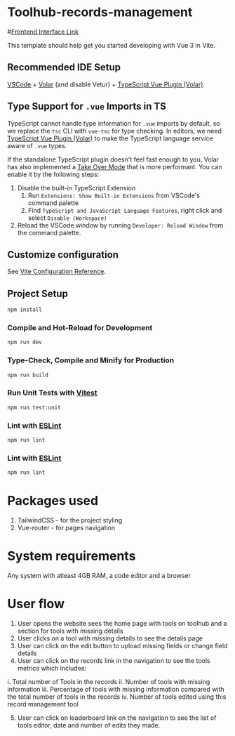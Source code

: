 # Toolhub-records-management

#[Frontend Interface Link](https://toolhub-record-management.netlify.app/)  

This template should help get you started developing with Vue 3 in Vite.

## Recommended IDE Setup

[VSCode](https://code.visualstudio.com/) + [Volar](https://marketplace.visualstudio.com/items?itemName=Vue.volar) (and disable Vetur) + [TypeScript Vue Plugin (Volar)](https://marketplace.visualstudio.com/items?itemName=Vue.vscode-typescript-vue-plugin).

## Type Support for `.vue` Imports in TS

TypeScript cannot handle type information for `.vue` imports by default, so we replace the `tsc` CLI with `vue-tsc` for type checking. In editors, we need [TypeScript Vue Plugin (Volar)](https://marketplace.visualstudio.com/items?itemName=Vue.vscode-typescript-vue-plugin) to make the TypeScript language service aware of `.vue` types.

If the standalone TypeScript plugin doesn't feel fast enough to you, Volar has also implemented a [Take Over Mode](https://github.com/johnsoncodehk/volar/discussions/471#discussioncomment-1361669) that is more performant. You can enable it by the following steps:

1. Disable the built-in TypeScript Extension
    1) Run `Extensions: Show Built-in Extensions` from VSCode's command palette
    2) Find `TypeScript and JavaScript Language Features`, right click and select `Disable (Workspace)`
2. Reload the VSCode window by running `Developer: Reload Window` from the command palette.

## Customize configuration

See [Vite Configuration Reference](https://vitejs.dev/config/).

## Project Setup

```sh
npm install
```

### Compile and Hot-Reload for Development

```sh
npm run dev
```

### Type-Check, Compile and Minify for Production

```sh
npm run build
```

### Run Unit Tests with [Vitest](https://vitest.dev/)

```sh
npm run test:unit
```

### Lint with [ESLint](https://eslint.org/)

```sh
npm run lint
```

### Lint with [ESLint](https://eslint.org/)

```sh
npm run lint
```


# Packages used

1. TailwindCSS - for the project styling
2. Vue-router - for pages navigation

# System requirements
Any system with atleast 4GB RAM, a code editor and a browser

# User flow
1. User opens the website sees the home page with tools on toolhub and a section for tools with missing details
2. User clicks on a tool with missing details to see the details page 
3. User can click on the edit button to upload missing fields or change field details
4. User can click on the records link in the navigation to see the tools metrics which includes: 
 
 i. Total number of Tools in the records
 ii. Number of tools with missing information
 iii. Percentage of tools with missing information compared with the total number of tools in the records
 iv. Number of tools edited using this record management tool
 
5. User can click on leaderboard link on the navigation to see the list of tools editor, date and number of edits they made.
